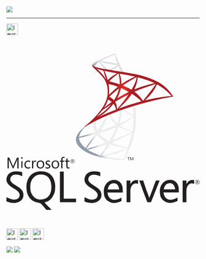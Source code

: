 <div style="display: inline_block">

<img src="https://github-readme-stats.vercel.app/api?username=Levi-Paz&show_icons=true&theme=transparent&card_width=550px">
 
<!--
CARTAO DE VISITA
<a href="https://github.com/Levi-Paz" target="_blank" rel="noopener noreferrer"><img src="https://crd.so/i/Levi-Paz?dark&removeLink" alt="Levi-Paz’s GitHub image" width="600" height="314" /> -->
</div>

<hr>
<div style="display: inline_block">
<img align="center" alt="levs-py" height="30" widht="40" src="https://cdn.jsdelivr.net/gh/devicons/devicon/icons/python/python-original.svg"/>
<svg xmlns="http://www.w3.org/2000/svg" viewBox="0 0 128 128"><defs><linearGradient id="a" x1="-2901.9519" x2="-2061.249" y1="923.573" y2="1420.3311" gradientTransform="matrix(.01123 0 0 -.01123 137.366 9.007)" gradientUnits="userSpaceOnUse"><stop offset="0" stop-color="#909ca9"/><stop offset="1" stop-color="#ededee"/></linearGradient><linearGradient id="b" x1="-2882.7" x2="-2206.249" y1="10288.81" y2="10288.81" gradientTransform="matrix(.01123 0 0 -.01123 137.366 9.007)" gradientUnits="userSpaceOnUse"><stop offset="0" stop-color="#939fab"/><stop offset="1" stop-color="#dcdee1"/></linearGradient><radialGradient id="c" cx="-14217.448" cy="7277.7051" r="898.12" gradientTransform="matrix(-.01079 -.00162 -.00328 .02158 13.8 -251.794)" gradientUnits="userSpaceOnUse"><stop offset="0" stop-color="#ee352c"/><stop offset="1" stop-color="#a91d22"/></radialGradient></defs><path fill="url(#a)" d="m160.349-58.006-26.12 8.529-22.723 10.029-6.357 1.678c-1.62 1.54-3.317 3.1-5.153 4.68-2.014 1.737-3.89 3.316-5.33 4.461-1.6 1.264-3.969 3.633-5.173 5.133-1.797 2.25-3.218 4.64-3.83 6.476-1.086 3.317-.553 6.673 1.54 9.772 2.685 3.949 8.035 7.976 14.274 10.72 3.178 1.402 8.528 3.199 12.556 4.205 6.692 1.698 19.644 3.535 26.77 3.811 1.441.06 3.376.06 3.455 0 .158-.099 1.264-2.211 2.547-4.837 4.383-8.943 7.542-17.334 9.26-24.5 1.026-4.343 1.835-10.128 2.368-16.979.139-1.915.198-8.331.08-10.503-.179-3.553-.495-6.436-.988-9.259-.079-.415-.099-.79-.059-.81.079-.059.316-.137 3.534-1.066l-.652-1.54zm-5.962 3.495c.236 0 .868 6.06 1.026 9.89.04.81.02 1.343-.02 1.343-.158 0-3.336-1.875-5.606-3.296-1.975-1.244-5.726-3.732-6.318-4.206-.198-.138-.178-.158 1.441-.71 2.744-.929 9.26-3.021 9.477-3.021zm-13.307 4.383c.178 0 .632.256 1.718.927 4.066 2.547 9.595 5.627 11.964 6.654.73.316.809.197-.87 1.342-3.592 2.448-8.074 4.857-13.562 7.285a41.2 41.2 0 0 1-1.797.77c-.039 0 .08-.493.237-1.086 1.323-4.916 2.073-9.89 2.113-13.879.02-1.974.02-1.974.197-2.033-.04.02-.02.02 0 .02zm-2.744 1.046c.118.118.04 4.54-.119 5.745a50.246 50.246 0 0 1-1.816 8.588c-.217.73-.415 1.343-.454 1.382-.08.098-2.784-2.547-3.672-3.574-1.54-1.776-2.744-3.553-3.633-5.29-.454-.889-1.164-2.626-1.105-2.685.316-.218 10.72-4.245 10.799-4.166zm-12.912 5.074c.02 0 .04 0 .06.02.039.039.177.355.296.71.631 1.718 2.053 4.245 3.277 5.864 1.342 1.777 3.1 3.672 4.56 4.915.474.395.908.77.967.83.12.118.159.098-3.06 1.322-3.73 1.422-7.798 2.843-12.457 4.344a621.39 621.39 0 0 0-3.336 1.086c-.178.059-.119-.04.395-.85 2.31-3.612 5.823-10.7 7.798-15.714.336-.87.671-1.738.73-1.935.08-.277.178-.375.435-.514.138-.039.276-.078.335-.078zm-3.948 1.638c.06.04-.948 2.152-1.935 4.087-1.915 3.731-4.008 7.404-6.811 11.865-.474.77-.928 1.481-.987 1.56-.099.138-.138.099-.454-.513-.671-1.323-1.224-3.021-1.52-4.58-.297-1.54-.237-4.226.098-5.884.257-1.224.237-1.204.83-1.5 2.526-1.284 10.7-5.114 10.78-5.035zm34.056 1.382v.83c0 4.402-.474 10.443-1.165 14.846-.119.77-.218 1.401-.237 1.421 0 0-.573-.157-1.244-.355a50.946 50.946 0 0 1-9.082-3.89c-1.915-1.045-4.698-2.763-4.62-2.842.02-.02.85-.454 1.817-.968 3.87-2.013 7.581-4.185 10.8-6.337 1.203-.81 3.02-2.112 3.415-2.468zm-48.962 5.844c.079 0 .06.158-.06.869a27.978 27.978 0 0 0-.216 2.112c-.158 2.882.316 5.015 1.737 7.936.395.81.711 1.481.691 1.5-.138.12-13.207 3.95-17.314 5.075-1.224.335-2.29.632-2.37.651-.137.04-.157.02-.098-.316.454-2.902 2.665-6.692 5.745-9.89 2.053-2.133 3.692-3.377 6.495-4.976 2.014-1.145 5.114-2.862 5.35-2.941 0-.02.02-.02.04-.02zm30.799 5.508c.02-.02.493.237 1.065.573 4.225 2.448 10.109 4.718 15.123 5.883l.454.099-.632.355c-2.625 1.46-11.253 5.054-20.077 8.351-1.284.474-2.547.948-2.785 1.046-.236.099-.454.158-.454.139 0-.02.356-.711.81-1.56 2.468-4.62 4.955-10.246 6.219-14.155.158-.376.256-.711.277-.731zm-3.14 1.027c.02.02-.138.434-.335.908-1.718 4.166-3.969 8.707-6.85 13.8-.731 1.303-1.343 2.35-1.363 2.35-.02 0-.612-.356-1.323-.79-4.186-2.567-7.897-5.726-10.325-8.786l-.356-.434 1.797-.494c6.436-1.757 11.904-3.652 17.334-5.981.77-.316 1.402-.573 1.421-.573zm19.506 6.81s.02.02 0 0c.02.455-.987 4.522-1.816 7.463-.691 2.468-1.284 4.403-2.37 7.818-.473 1.501-.888 2.745-.908 2.745-.02 0-.138-.02-.256-.06-5.864-1.066-11.115-2.546-16.05-4.52-1.383-.553-3.357-1.442-3.476-1.54-.039-.04 1.146-.593 2.646-1.244 8.983-3.93 18.301-8.391 21.5-10.306.374-.237.67-.355.73-.355zm-45.033 1.541c.04.04-2.467 3.652-5.982 8.568-1.224 1.718-2.645 3.731-3.178 4.482a78.936 78.936 0 0 0-1.797 2.645l-.83 1.283-.888-.75c-1.046-.869-2.862-2.724-3.671-3.75-1.698-2.113-2.843-4.344-3.297-6.377-.218-.948-.218-1.422-.02-1.481.296-.08 5.567-1.323 10.503-2.468a875.555 875.555 0 0 0 7.067-1.658c1.146-.277 2.074-.494 2.093-.494zm2.527.967.632.711c2.843 3.179 5.745 5.528 9.26 7.581.631.356 1.105.671 1.065.691-.138.1-12.2 4.383-17.788 6.318a476.073 476.073 0 0 1-5.744 1.993c-.02 0-.198-.118-.396-.256l-.355-.257.573-.829c1.855-2.685 4.185-5.626 9.26-11.747zm15.755 11.273c.02-.02.888.296 1.954.691 2.567.968 4.6 1.58 7.325 2.27 3.356.85 8.213 1.679 11.076 1.916.434.039.67.079.592.138-.139.079-3.04 1.046-5.173 1.718-3.396 1.065-13.76 4.126-22.21 6.554-1.56.454-2.902.83-2.981.849-.197.04-.85-.139-.85-.217 0-.04.475-.652 1.047-1.323 2.843-3.396 5.666-7.186 8.016-10.78.651-.987 1.204-1.796 1.204-1.816zm-3.475.1c.02.019-1.382 2.27-3.83 6.139-1.046 1.638-2.211 3.494-2.626 4.146-.395.631-.987 1.619-1.322 2.171l-.573 1.007-.296-.079c-.71-.197-5.706-1.954-7.028-2.487a48.891 48.891 0 0 1-4.6-2.113c-1.58-.849-3.554-2.112-3.396-2.152.04-.02 2.744-.75 6.001-1.638 8.648-2.35 13.445-3.712 16.584-4.699.573-.178 1.066-.316 1.086-.296zm24.58 5.764h.02c.078.197-3.12 9.081-4.285 11.885-.256.631-.355.79-.493.77-.336-.02-4.975-.672-7.799-1.086-4.915-.75-13.168-2.192-15.24-2.665l-.474-.1 2.94-.67c6.319-1.422 9.359-2.192 12.439-3.14a87.909 87.909 0 0 0 11.628-4.481c.612-.277 1.125-.494 1.264-.513z" transform="translate(0 76.601) scale(.5412)"/><path fill="url(#b)" d="M133.42-118.892c-.434-.059-7.443 2.468-11.964 4.304-6.1 2.488-10.838 4.857-13.76 6.91-1.086.77-2.449 2.132-2.665 2.665a1.846 1.846 0 0 0-.12.672l2.647 2.507 6.297 2.014 14.985 2.685 17.136 2.941.178-1.48c-.06 0-.099-.02-.158-.02l-2.25-.356-.455-.809c-2.33-4.106-4.896-9.2-6.396-12.635-1.165-2.665-2.27-5.745-2.883-7.956-.335-1.343-.375-1.422-.591-1.441h-.001zm-.316 1.007h.02c.02.02.099.573.178 1.224.335 2.765.947 5.43 1.915 8.312.73 2.172.73 2.053-.119 1.796-2.013-.552-11.036-2.112-17.57-3.02-1.047-.138-1.935-.276-1.935-.296-.08-.079 4.718-2.586 6.83-3.573 2.705-1.244 10.128-4.344 10.68-4.443zm-19.032 8.845.77.256c4.186 1.422 14.708 3.436 20.513 3.91.651.059 1.204.118 1.223.118.02.02-.532.316-1.243.652-2.803 1.401-5.883 3.119-8.016 4.442-.631.394-1.204.71-1.283.71-.079 0-.493-.079-.927-.138l-.79-.118-1.974-1.935a827.404 827.404 0 0 0-7.246-6.97zm-.79.612 2.784 3.475c1.52 1.915 3.06 3.79 3.396 4.205.336.414.612.75.593.77-.08.059-4.028-.711-6.12-1.185-2.153-.493-3.041-.73-4.364-1.145l-1.086-.355v-.277c.02-1.323 1.698-3.297 4.541-5.31zm23.652 4.738c.08 0 .178.178.415.71.67 1.481 2.764 5.47 3.277 6.24.158.256.434.276-2.35-.178-6.692-1.086-8.844-1.441-8.844-1.48 0-.02.197-.159.454-.297 2.073-1.145 4.166-2.606 6.022-4.166.454-.375.868-.73.947-.79.02-.039.06-.059.08-.039z" transform="translate(0 76.601) scale(.5412)"/><path fill="url(#c)" d="M105.168-105.29s-.434.692-.02 1.719c.258.631 1.008 1.401 1.856 2.191 0 0 8.786 8.568 9.852 9.792 4.856 5.607 6.969 11.135 7.166 18.756.119 4.896-.81 9.2-3.119 14.195-4.106 8.963-12.773 18.854-26.139 29.83l1.955-.65c1.263-.949 2.98-1.955 7.008-4.167 9.299-5.093 19.762-9.772 32.595-14.59 18.479-6.949 48.863-15.083 66.157-17.728l1.796-.277-.276-.434c-1.58-2.448-2.665-3.968-3.969-5.587-3.79-4.699-8.39-8.509-14.016-11.668-7.74-4.323-17.75-7.7-30.424-10.207-2.388-.474-7.64-1.382-11.904-2.033a1212.446 1212.446 0 0 1-21.322-3.475c-2.31-.395-5.765-.987-8.055-1.48-1.185-.257-3.455-.79-5.232-1.402-1.421-.553-3.474-1.106-3.909-2.784zm5.094 4.937c.02-.02.335.098.75.237.75.256 1.718.552 2.863.868a145.616 145.616 0 0 0 2.606.691c1.185.296 2.172.573 2.191.573.139.138 2.133 6.514 2.804 8.962.256.929.454 1.718.434 1.718-.02.02-.237-.316-.493-.77-2.31-4.067-5.963-8.193-10.188-11.51-.552-.394-.967-.75-.967-.77zm9.713 2.685c.1 0 .534.059 1.066.177 3.357.75 9.378 1.896 13.228 2.547.651.099 1.165.217 1.165.257 0 .04-.237.177-.534.335-.65.336-3.277 1.895-4.145 2.488-2.192 1.46-4.166 3.04-5.587 4.462a80.297 80.297 0 0 1-1.067 1.046s-.118-.336-.217-.75c-.71-2.745-2.191-6.812-3.534-9.674-.217-.454-.395-.869-.395-.908 0 .04 0 .02.02.02zm17.097 3.257c.119.04.316.71.71 2.191a32.32 32.32 0 0 1 .949 9.043c-.04.829-.08 1.599-.119 1.698l-.06.197-1.026-.336c-2.112-.67-5.547-1.678-8.489-2.507-1.678-.454-3.04-.869-3.04-.908 0-.119 2.448-2.567 3.494-3.495 1.994-1.757 7.403-5.942 7.581-5.883zm1.362.197c.06-.059 8.174 1.343 11.866 2.054 2.744.533 6.732 1.362 6.969 1.46.118.04-.296.277-1.62.87-5.211 2.349-9.08 4.46-12.93 7.028-1.007.67-1.856 1.224-1.876 1.224-.02 0-.04-.573-.04-1.264 0-3.75-.75-7.541-2.132-10.74-.138-.316-.256-.612-.236-.632zm20.987 4.147c.06.059-.198 1.658-.435 2.605-.71 2.942-2.625 7.306-4.974 11.412-.415.73-.79 1.322-.83 1.342-.04.02-.572-.276-1.184-.632-2.29-1.342-4.896-2.606-7.74-3.79-.789-.336-1.48-.612-1.5-.652-.138-.118 6.219-4.323 9.575-6.337 2.665-1.619 7.009-4.028 7.088-3.948zm1.5.236c.178 0 3.771.988 5.646 1.54 4.64 1.382 9.97 3.337 13.445 4.916l1.44.652-1.006.237c-8.489 1.954-15.754 4.205-22.763 7.048-.572.237-1.086.434-1.125.434-.04 0 .158-.454.415-1.007 2.112-4.481 3.474-9.16 3.81-13.149.02-.375.079-.67.138-.67zm-35.773 8.213c.059-.059 2.803.593 4.284 1.007 2.25.632 7.028 2.23 7.028 2.35 0 .02-.533.473-1.164 1.026-2.587 2.152-5.074 4.422-8.056 7.305-.888.849-1.638 1.54-1.677 1.54-.04 0-.06-.119-.04-.277.454-3.317.356-7.58-.276-11.904-.06-.553-.119-1.027-.1-1.047zm57.668.06c.039.039-1.264 2.092-2.093 3.257-1.185 1.698-2.922 3.949-6.851 8.884a1314.027 1314.027 0 0 0-5.172 6.535c-.79.987-1.442 1.816-1.462 1.816-.02 0-.275-.355-.552-.79-2.211-3.316-4.857-6.218-7.996-8.824a46.115 46.115 0 0 0-1.46-1.185c-.218-.158-.396-.316-.396-.336 0-.059 3.356-1.5 5.903-2.527 4.462-1.816 10.542-3.988 15.103-5.39 2.39-.75 4.936-1.48 4.976-1.44zm1.52.394c.078-.02.552.218 1.125.553 4.798 2.744 9.496 6.278 13.208 9.91 1.046 1.028 3.632 3.713 3.593 3.732 0 0-.909.08-1.974.158-8.312.632-18.953 2.389-29.18 4.856a39.48 39.48 0 0 1-1.342.297c-.04 0 .73-.77 1.698-1.698 6.002-5.785 8.746-9.437 11.983-15.952.454-.967.85-1.796.889-1.856-.02 0-.02 0 0 0zm-43.967 4.502c.277.059 2.843 1.263 4.778 2.23 1.777.889 4.442 2.31 4.58 2.429.02.02-.928.513-2.092 1.086a137.63 137.63 0 0 0-10.207 5.626c-.948.573-1.738 1.047-1.757 1.047-.08 0-.06-.08.473-1.047 1.777-3.237 3.199-7.107 4.008-10.878.079-.296.158-.493.217-.493zm-2.566.473c.059.06-.612 2.488-1.027 3.81-.81 2.508-2.172 5.647-3.494 8.016-.316.553-.79 1.362-1.047 1.816l-.493.79-1.106-1.066c-1.283-1.244-2.33-2.014-3.672-2.705-.533-.276-.947-.513-.947-.552 0-.158 3.376-3.218 5.962-5.43 1.855-1.599 5.765-4.738 5.824-4.679zm15.695 6.456.968.632c2.21 1.441 4.816 3.356 6.81 5.034 1.126.928 3.297 2.883 3.732 3.356l.236.257-1.598.454c-9.042 2.507-16.031 4.738-24.185 7.74-.908.335-1.678.611-1.737.611-.119 0-.218.099 1.816-1.777 5.212-4.797 9.832-10.088 13.267-15.24zm-4.126 1.027c.04.04-2.665 3.85-4.284 6.001-1.935 2.567-5.37 6.87-7.74 9.674-.986 1.165-1.835 2.132-1.875 2.152-.06.02-.079-.276-.079-.73 0-2.39-.612-4.936-1.678-7.108-.454-.908-.533-1.125-.434-1.224.375-.335 6.12-3.613 9.752-5.567 2.449-1.303 6.278-3.238 6.338-3.198zm-24.955 6.12c.06 0 .514.237 1.027.513a21.702 21.702 0 0 1 3.396 2.29c.039.04-.474.455-1.145.948a184.418 184.418 0 0 0-6.377 4.817c-1.738 1.382-1.796 1.422-1.6 1.126 1.304-1.994 1.955-3.12 2.646-4.56a36.75 36.75 0 0 0 1.659-4.127c.157-.573.355-1.007.394-1.007zm6.654 5.212c.098-.02.217.158.75.948 1.125 1.677 1.994 3.928 2.211 5.745l.04.395-2.705 1.046c-4.837 1.875-9.299 3.731-12.32 5.113-.848.395-2.33 1.106-3.296 1.58-.968.493-1.758.868-1.758.849 0-.02.612-.474 1.363-1.027 5.903-4.284 11.016-8.983 14.846-13.682.415-.493.79-.947.83-.967zm-3.06.75c.079.08-2.172 2.626-3.712 4.185-3.81 3.89-7.581 6.93-12.26 9.892-.592.375-1.125.71-1.185.75-.138.079.04-.119 2.093-2.35a53.773 53.773 0 0 0 3.415-4.047c.75-.967.889-1.105 1.975-1.875 2.902-2.093 9.595-6.634 9.674-6.555z" transform="translate(0 76.601) scale(.5412)"/><path fill="#231f1f" d="M23.012 90.198c-.198 0-.395.019-.59.019-3.981.212-6.666 1.964-8.236 5.386-1.343 3.094-1.196 7.138.015 10.252 1.408 3.042 3.684 4.648 7.483 5.254.803.132 1.342.573 2.9 2.39l1.915 2.245h3.474l-2.31-2.33c-1.277-1.276-2.31-2.388-2.31-2.486 0-.097.488-.311 1.08-.491 1.949-.59 3.567-2.096 4.7-4.404.916-1.853 1.048-2.426 1.18-4.732.343-6.863-3.276-11.154-9.302-11.105zm3.045 17.948c-1.69.818-4.144.982-5.746.394-1.656-.608-3.26-2.328-3.981-4.275-.801-2.13-.687-6.058.23-7.827 1.473-2.817 3.423-4.112 6.27-4.112 4.226 0 6.63 2.587 6.943 7.45.248 4.06-1.111 7.106-3.714 8.369zm60.01-12.085c-1.457 0-2.572.59-3.324 1.752l-.59.92V96.34h-2.521v14.346h2.52V106.1c0-4.193.053-4.683.639-5.83.807-1.574 2.197-2.358 3.54-1.983l.9.263v-2.486h-1.163zm-14.816-.132a7.32 7.32 0 0 0-1.54.18c-3.374.883-5.276 4.113-5.16 7.436 0 2.783.542 4.175 1.884 5.634 2.751 2.257 5.24 2.437 8.597 1.226.572-.244 1.196-.526 1.196-.526v-2.257l-1.196.62c-2.717 1.183-4.764 1.183-6.404-.21-1.045-1.065-1.506-2.342-1.717-3.8h10.168v-1.933c0-3.944-2.374-6.434-5.83-6.37zm-4.112 6.29s.376-2.46 1.77-3.424a3.802 3.802 0 0 1 2.193-.703c.755 0 1.507.244 2.129.72 1.277.982 1.49 3.39 1.49 3.39H67.14ZM6.342 99.633c-2.734-1.657-3.947-2.851-3.798-4.26.424-3.896 5.238-3.357 7.905-1.883l.019-2.621s-1.474-.639-3.587-.673C3.64 90.148 1.544 91.21.563 93.373c-1.443 3.193-.166 5.6 4.45 8.286 2.591 1.507 3.736 2.816 3.736 4.243 0 2.948-3.554 3.978-7.221 2.128-.754-.376-1.393-.69-1.428-.69-.132.836-.064 2.836-.064 2.836s1.127.473 2.817.8c4.19.835 8.005-1.131 8.365-4.323.314-2.997-.77-4.57-4.876-7.023zm102.045-3.737a7.67 7.67 0 0 0-1.559.181c-3.37.883-5.269 4.113-5.14 7.437 0 2.779.54 4.157 1.882 5.614 2.751 2.26 5.24 2.44 8.613 1.228a92.962 92.962 0 0 0 1.193-.521v-2.261l-1.194.623c-2.723 1.18-4.77 1.18-6.404-.214-1.051-1.063-1.507-2.325-1.72-3.799h10.152v-1.934c0-3.924-2.374-6.417-5.829-6.35zm-4.113 6.29s.38-2.456 1.771-3.44a3.783 3.783 0 0 1 2.191-.704c.752 0 1.508.244 2.13.72 1.277.983 1.491 3.407 1.491 3.407h-7.58zM58.05 99.664c-2.734-1.652-3.944-2.85-3.797-4.26.424-3.897 5.239-3.356 7.905-1.883l.02-2.62s-1.475-.64-3.587-.67c-3.242-.048-5.337 1.015-6.32 3.178-1.441 3.192-.147 5.6 4.453 8.285 2.588 1.506 3.733 2.798 3.733 4.225 0 2.948-3.553 3.994-7.22 2.127-.751-.375-1.39-.685-1.427-.685-.131.835-.064 2.836-.064 2.836s1.114.456 2.798.8c4.195.837 8.01-1.128 8.37-4.32.311-2.982-.77-4.553-4.864-7.01zm65.153-3.637c-1.457 0-2.585.59-3.324 1.754l-.59.916v-2.388h-2.521v14.342h2.52v-4.585c0-4.192.05-4.684.638-5.83.808-1.571 2.198-2.357 3.54-1.979l.902.262v-2.492zm-85.208 3.555v-9.138h-2.542v20.239h10.692v-2.39h-8.15zm58.797 2.848-2.095 5.453-2.016-5.484-2.046-6.076h-2.603a445.904 445.904 0 0 0 5.37 14.36c.803.018 1.606 0 2.408 0l2.83-7.106 2.882-7.252h-2.487s-1.1 2.88-2.245 6.106zM43.855 84.929c.409 0 .751-.131 1.032-.413a1.37 1.37 0 0 0 .425-1.014c0-.41-.146-.751-.425-1.014a1.41 1.41 0 0 0-1.014-.395c-.413 0-.754.132-1.032.41-.282.278-.41.62-.41 1.014 0 .413.132.755.41 1.014.263.263.604.394 1.014.394zm-.902-2.329c.244-.243.541-.357.92-.357.357 0 .654.114.902.357.244.245.376.542.376.902a1.261 1.261 0 0 1-.376.916c-.248.244-.545.36-.902.36-.362 0-.657-.112-.9-.36a1.261 1.261 0 0 1-.376-.916c0-.36.112-.657.357-.902zm.606 1.034h.166c.117 0 .231.112.329.326l.197.443h.31l-.244-.492c-.1-.197-.197-.311-.312-.343.145-.034.26-.083.342-.18a.452.452 0 0 0 .112-.33.42.42 0 0 0-.146-.345c-.113-.094-.293-.144-.526-.144h-.521v1.834h.262v-.77zm0-.853h.23c.165 0 .281.034.346.083.061.048.079.112.079.228 0 .213-.132.312-.376.312h-.281v-.623zm-41.997.69c0-.64-.019-1.115-.034-1.394h.015c.065.33.147.576.213.74l2.44 5.453h.41l2.44-5.502c.067-.15.132-.376.213-.69h.019a15.8 15.8 0 0 0-.066 1.396v4.812h.836v-7.154H7L4.756 86.11c-.083.197-.197.49-.344.882h-.034a5.771 5.771 0 0 0-.326-.849l-2.194-5.027H.745v7.155h.803v-4.797zm8.316.012h.722v4.456h-.722Zm.361-1.634a.509.509 0 0 0 .375-.15.521.521 0 0 0 .166-.375.472.472 0 0 0-.163-.376.526.526 0 0 0-.38-.15.514.514 0 0 0-.375.15.528.528 0 0 0-.165.376c0 .163.05.277.165.375a.541.541 0 0 0 .375.15zm5.502 6.188v-.785c-.395.295-.82.441-1.259.441-.525 0-.952-.18-1.263-.525-.31-.342-.476-.817-.476-1.409 0-.62.166-1.112.508-1.487.328-.36.755-.541 1.277-.541.426 0 .835.132 1.213.395v-.836c-.344-.18-.736-.263-1.18-.263-.818 0-1.457.263-1.934.77-.473.507-.717 1.196-.717 2.028 0 .74.212 1.362.654 1.837.46.488 1.048.736 1.768.736.558-.016 1.014-.132 1.409-.361zm2.063-2.376c0-.587.132-1.062.376-1.39.229-.294.507-.442.835-.442.278 0 .476.05.62.165v-.853c-.112-.049-.276-.065-.488-.065-.295 0-.557.1-.789.282-.244.193-.439.488-.554.863h-.019v-1.046h-.816v5.108h.818v-2.621zm4.7 2.723c.77 0 1.39-.248 1.85-.74.458-.488.687-1.145.687-1.964 0-.835-.21-1.474-.638-1.949-.425-.475-1.014-.705-1.784-.705s-1.39.23-1.85.673c-.492.488-.751 1.178-.751 2.062 0 .77.21 1.408.654 1.883.458.492 1.064.738 1.833.738zm-1.164-4.161c.312-.329.721-.492 1.228-.492.526 0 .92.163 1.213.492.295.344.442.833.442 1.49 0 .622-.132 1.113-.41 1.441-.277.344-.687.526-1.228.526-.525 0-.933-.182-1.245-.526-.31-.345-.458-.819-.458-1.442-.032-.62.132-1.126.458-1.489zm7.286 3.716c.312-.278.477-.62.477-1.048a1.28 1.28 0 0 0-.376-.933c-.199-.197-.506-.376-.952-.556-.394-.165-.638-.311-.77-.426a.7.7 0 0 1-.212-.526c0-.212.083-.375.245-.507.165-.131.375-.195.657-.195.44 0 .819.116 1.163.363v-.82a2.396 2.396 0 0 0-1.098-.243c-.525 0-.969.145-1.295.424a1.31 1.31 0 0 0-.508 1.063c0 .375.113.687.327.916.18.195.488.395.917.573.41.18.687.343.835.475a.625.625 0 0 1 .212.488c0 .477-.327.723-.965.723-.492 0-.933-.161-1.328-.488v.882c.357.215.785.312 1.259.312.606-.032 1.081-.18 1.408-.475zm3.898-4.912c-.77 0-1.39.229-1.85.672-.488.489-.75 1.178-.75 2.062 0 .77.212 1.408.653 1.883.46.492 1.065.739 1.835.739.788 0 1.389-.248 1.849-.74.46-.489.69-1.146.69-1.965 0-.835-.215-1.473-.64-1.949-.442-.475-1.032-.704-1.783-.704zm1.589 2.685c0 .623-.132 1.114-.41 1.442-.278.344-.687.526-1.228.526-.526 0-.933-.182-1.245-.526-.31-.345-.458-.819-.458-1.442 0-.657.163-1.164.492-1.506.31-.327.72-.492 1.228-.492.507 0 .915.165 1.21.492.262.36.41.851.41 1.506zm2.212 2.556h.817v-4.422h1.196v-.688h-1.196v-.788c0-.718.277-1.078.852-1.078.193 0 .391.049.537.131v-.737c-.146-.066-.344-.081-.59-.081-.44 0-.8.132-1.096.41-.344.326-.526.75-.526 1.325v.837h-.864v.688h.864v4.405zm3.356-1.394c0 1 .44 1.508 1.342 1.508.327 0 .573-.052.77-.17v-.7a.855.855 0 0 1-.526.165c-.278 0-.473-.066-.587-.214-.117-.147-.183-.394-.183-.736v-2.883h1.296v-.687h-1.296v-1.506c-.281.097-.557.18-.819.262v1.243h-.882v.688h.882v3.029zm87.88 9.416a1.406 1.406 0 0 0-1.014-.394c-.413 0-.755.132-1.033.413-.278.276-.41.62-.41 1.014 0 .41.132.75.408 1.014.278.263.62.394 1.033.394.407 0 .75-.131 1.033-.41.276-.28.422-.605.422-1.013-.015-.413-.163-.755-.441-1.017zm-.131 1.934a1.215 1.215 0 0 1-.902.358c-.357 0-.653-.114-.901-.358a1.273 1.273 0 0 1-.376-.92c0-.357.113-.653.36-.901.244-.244.54-.357.917-.357.357 0 .654.113.902.357.243.248.375.544.375.9 0 .381-.113.673-.375.921zm-.736-.835a.704.704 0 0 0 .343-.18.457.457 0 0 0 .113-.33c0-.147-.047-.264-.146-.344-.113-.094-.295-.145-.526-.145h-.523v1.832h.263v-.77h.164c.112 0 .225.113.327.327l.195.442h.312l-.244-.493c-.085-.214-.183-.312-.282-.344zm-.181-.165h-.282v-.62h.231c.164 0 .278.03.344.08.066.05.08.113.08.23 0 .212-.13.31-.375.31zM80.829 82.947h.228v-1.835h.607v-.23h-1.442v.23h.607v1.834zm1.389-1.38c0-.177 0-.323-.013-.406.015.097.049.163.064.212l.704 1.574h.112l.707-1.59c.019-.048.034-.112.065-.196-.015.163-.015.294-.015.394v1.39h.244v-2.063h-.294l-.639 1.424c-.015.05-.066.15-.097.263h-.02c-.012-.066-.046-.132-.093-.244l-.639-1.442h-.33v2.065h.23V81.57z"/></svg>
<img align="center" alt="levs-html5" height="30" widht="40" src="https://cdn.jsdelivr.net/gh/devicons/devicon/icons/html5/html5-original-wordmark.svg"/>
<img align="center" alt="levs-css3" height="30" widht="40" src="https://cdn.jsdelivr.net/gh/devicons/devicon/icons/css3/css3-original-wordmark.svg"/>
<img align="center" alt="levs-css3" height="30" widht="40" src="https://cdn.jsdelivr.net/gh/devicons/devicon/icons/git/git-original.svg"/>
</div>

<div style="display: inline_block"><br>  
<a href="https://www.linkedin.com/in/levi-wesley-paz/" target="_blank"><img src ="https://img.shields.io/badge/LinkedIn-0077B5?style=for-the-badge&logo=linkedin&logoColor=white"></a>
<a href="https://zorin.com/os/" target="_blank"><img src = "https://img.shields.io/badge/Zorin%20OS-0CC1F3?style=for-the-badge&logo=zorin&logoColor=white"></a></div>


<!--

            <img src= />
          
Outros temas do gitstats

https://github.com/anuraghazra/github-readme-stats/blob/master/themes/README.md

Linguagens mais usada
<img height=175cm src="https://github-readme-stats.vercel.app/api/top-langs/?username=Levi-Paz&layout=compact&theme=gotham">

-->
